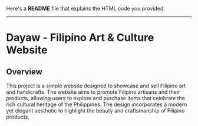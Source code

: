 Here's a **README** file that explains the HTML code you provided:

---

# Dayaw - Filipino Art & Culture Website

## Overview

This project is a simple website designed to showcase and sell Filipino art and handicrafts. The website aims to promote Filipino artisans and their products, allowing users to explore and purchase items that celebrate the rich cultural heritage of the Philippines. The design incorporates a modern yet elegant aesthetic to highlight the beauty and craftsmanship of Filipino products.
